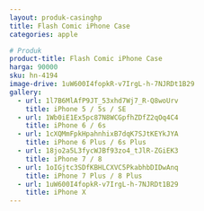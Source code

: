 ```yaml
---
layout: produk-casinghp
title: Flash Comic iPhone Case
categories: apple

# Produk
product-title: Flash Comic iPhone Case
harga: 90000
sku: hn-4194
image-drive: 1uW600I4fopkR-v7IrgL-h-7NJRDt1B29
gallery:
  - url: 1l7B6MlAfP9JT_53xhd7Wj7_R-Q8woUrv
    title: iPhone 5 / 5s / SE
  - url: 1Wb0iE1Ex5pc87N8WCGpfhZDfZ2qOq4C4
    title: iPhone 6 / 6s
  - url: 1cXQMmFpkHpahnhixB7dqK7SJtKEYkJYA
    title: iPhone 6 Plus / 6s Plus
  - url: 18jo2a5L3fycWJBf93zo4_tJlR-ZGiEK3
    title: iPhone 7 / 8
  - url: 1oIGjtc3SDfKBHLCXVC5PkabhbDIDwAnq
    title: iPhone 7 Plus / 8 Plus
  - url: 1uW600I4fopkR-v7IrgL-h-7NJRDt1B29
    title: iPhone X
---
```

